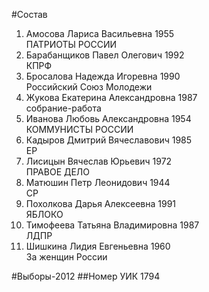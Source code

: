 #Состав
1. Амосова Лариса Васильевна 1955   
    ПАТРИОТЫ РОССИИ
2. Барабанщиков Павел Олегович 1992   
    КПРФ
3. Бросалова Надежда Игоревна 1990   
    Российский Союз Молодежи
4. Жукова Екатерина Александровна 1987   
    собрание-работа
5. Иванова Любовь Александровна 1954   
    КОММУНИСТЫ РОССИИ
6. Кадыров Дмитрий Вячеславович 1985   
    ЕР
7. Лисицын Вячеслав Юрьевич 1972   
    ПРАВОЕ ДЕЛО
8. Матюшин Петр Леонидович 1944   
    СР
9. Похолкова Дарья Алексеевна 1991   
    ЯБЛОКО
10. Тимофеева Татьяна Владимировна 1987   
    ЛДПР
11. Шишкина Лидия Евгеньевна 1960   
    За женщин России

#Выборы-2012
##Номер УИК
1794